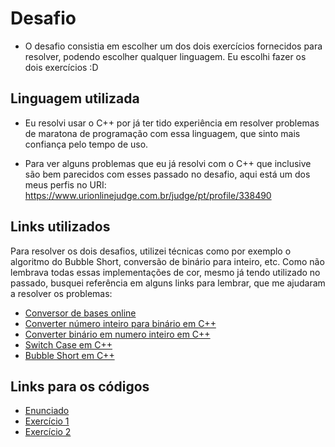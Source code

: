 # Desafio

- O desafio consistia em escolher um dos dois exercícios fornecidos para resolver, podendo escolher qualquer linguagem. Eu escolhi fazer os dois exercícios :D

## Linguagem utilizada

- Eu resolvi usar o C++ por já ter tido experiência em resolver problemas de maratona de programação com essa linguagem, que sinto mais confiança pelo tempo de uso.

- Para ver alguns problemas que eu já resolvi com o C++ que inclusive são bem parecidos com esses passado no desafio, aqui está um dos meus perfis no URI: https://www.urionlinejudge.com.br/judge/pt/profile/338490

## Links utilizados

Para resolver os dois desafios, utilizei técnicas como por exemplo o algoritmo do Bubble Short, conversão de binário para inteiro, etc. Como não lembrava todas essas implementações de cor, mesmo já tendo utilizado no passado, busquei referência em alguns links para lembrar, que me ajudaram a resolver os problemas:

- [Conversor de bases online](https://clevert.com.br/t/pt-br/base-convert)
- [Converter número inteiro para binário em C++](https://cursos.alura.com.br/forum/topico-algoritmo-decimal-para-binario-em-c-43918)
- [Converter binário em numero inteiro em C++](https://www.hardware.com.br/comunidade/numero-convertendo/143155/)
- [Switch Case em C++](https://docs.microsoft.com/pt-br/cpp/cpp/switch-statement-cpp?view=vs-2019)
- [Bubble Short em C++](https://appdividend.com/2019/04/24/bubble-sort-in-cpp-tutorial-with-example-cpp-bubble-sort-program/)

## Links para os códigos

- [Enunciado]()
- [Exercício 1]()
- [Exercício 2]()

